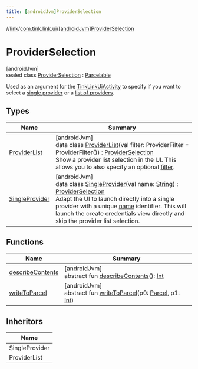 ```yaml
---
title: [androidJvm]ProviderSelection
---
```

//[link](../../../index.html)/[com.tink.link.ui](../index.html)/[[androidJvm]ProviderSelection](index.html)



# ProviderSelection



[androidJvm]\
sealed class [ProviderSelection](index.html) : [Parcelable](https://developer.android.com/reference/kotlin/android/os/Parcelable.html)

Used as an argument for the [TinkLinkUiActivity](../[android-jvm]-tink-link-ui-activity/index.html) to specify if you want to select a [single provider](-single-provider/index.html) or a [list of providers](-provider-list/index.html).



## Types


| Name | Summary |
|---|---|
| [ProviderList](-provider-list/index.html) | [androidJvm]<br>data class [ProviderList](-provider-list/index.html)(val filter: ProviderFilter = ProviderFilter()) : [ProviderSelection](index.html)<br>Show a provider list selection in the UI. This allows you to also specify an optional [filter](-provider-list/filter.html). |
| [SingleProvider](-single-provider/index.html) | [androidJvm]<br>data class [SingleProvider](-single-provider/index.html)(val name: [String](https://kotlinlang.org/api/latest/jvm/stdlib/kotlin/-string/index.html)) : [ProviderSelection](index.html)<br>Adapt the UI to launch directly into a single provider with a unique [name](-single-provider/name.html) identifier. This will launch the create credentials view directly and skip the provider list selection. |


## Functions


| Name | Summary |
|---|---|
| [describeContents](../../com.tink.link.authentication/[android-jvm]-authentication-task/-third-party-authentication/-launch-result/-error/-app-needs-upgrade/index.html#-1578325224%2FFunctions%2F-812656150) | [androidJvm]<br>abstract fun [describeContents](../../com.tink.link.authentication/[android-jvm]-authentication-task/-third-party-authentication/-launch-result/-error/-app-needs-upgrade/index.html#-1578325224%2FFunctions%2F-812656150)(): [Int](https://kotlinlang.org/api/latest/jvm/stdlib/kotlin/-int/index.html) |
| [writeToParcel](../../com.tink.link.authentication/[android-jvm]-authentication-task/-third-party-authentication/-launch-result/-error/-app-needs-upgrade/index.html#-1754457655%2FFunctions%2F-812656150) | [androidJvm]<br>abstract fun [writeToParcel](../../com.tink.link.authentication/[android-jvm]-authentication-task/-third-party-authentication/-launch-result/-error/-app-needs-upgrade/index.html#-1754457655%2FFunctions%2F-812656150)(p0: [Parcel](https://developer.android.com/reference/kotlin/android/os/Parcel.html), p1: [Int](https://kotlinlang.org/api/latest/jvm/stdlib/kotlin/-int/index.html)) |


## Inheritors


| Name |
|---|
| SingleProvider |
| ProviderList |

